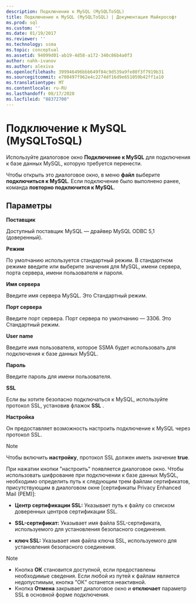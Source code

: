 ```yaml
---
description: Подключение к MySQL (MySQLToSQL)
title: Подключение к MySQL (MySQLToSQL) | Документация Майкрософт
ms.prod: sql
ms.custom: ''
ms.date: 01/19/2017
ms.reviewer: ''
ms.technology: ssma
ms.topic: conceptual
ms.assetid: 94099d01-ab19-4d58-a172-340c86b4a0f3
author: nahk-ivanov
ms.author: alexiva
ms.openlocfilehash: 399946496bbb649f84c9d539a9fe80f3f7919b31
ms.sourcegitcommit: e700497f962e4c2274df16d9e651059b42ff1a10
ms.translationtype: MT
ms.contentlocale: ru-RU
ms.lasthandoff: 08/17/2020
ms.locfileid: "88372700"
---
```

# <a name="connect-to-mysql-mysqltosql"></a>Подключение к MySQL (MySQLToSQL)
Используйте диалоговое окно **Подключение к MySQL** для подключения к базе данных MySQL, которую требуется перенести.  
  
Чтобы открыть это диалоговое окно, в меню **файл** выберите **подключиться к MySQL**. Если подключение было выполнено ранее, команда **повторно подключится к MySQL**.  
  
## <a name="options"></a>Параметры  
**Поставщик**  
  
Доступный поставщик MySQL — драйвер MySQL ODBC 5,1 (доверенный).  
  
**Режим**  
  
По умолчанию используется стандартный режим. В стандартном режиме введите или выберите значения для MySQL, имени сервера, порта сервера, имени пользователя и пароля.  
  
**Имя сервера**  
  
Введите имя сервера MySQL. Это Стандартный режим.  
  
**Порт сервера**  
  
Введите порт сервера. Порт сервера по умолчанию — 3306. Это Стандартный режим.  
  
**User name**  
  
Введите имя пользователя, которое SSMA будет использовать для подключения к базе данных MySQL.  
  
**Пароль**  
  
Введите пароль для имени пользователя.  
  
**SSL**  
  
Если вы хотите безопасно подключаться к MySQL, используйте протокол SSL, установив флажок **SSL** .  
  
**Настройка**  
  
Он предоставляет возможность настроить подключение к MySQL через протокол SSL.  
  
> [!NOTE]  
> Чтобы включить **настройку**, протокол SSL должен иметь значение **true**.  
  
При нажатии кнопки "настроить" появляется диалоговое окно. Чтобы использовать шифрование при подключении к базе данных MySQL, необходимо определить путь к следующим трем файлам сертификатов, присутствующим в диалоговом окне [сертификаты Privacy Enhanced Mail (PEM)]:  
  
-   **Центр сертификации SSL:** Указывает путь к файлу со списком доверенных центров сертификации SSL.  
  
-   **SSL-сертификат:** Указывает имя файла SSL-сертификата, используемого для установления безопасного соединения.  
  
-   **ключ SSL:** Указывает имя файла ключа SSL, используемого для установления безопасного соединения.  
  
> [!NOTE]  
> -   Кнопка **ОК** становится доступной, если предоставлены необходимые сведения. Если любой из путей к файлам является недопустимым, кнопка "ОК" останется неактивной.  
> -   Кнопка **Отмена** закрывает диалоговое окно и **отключает** параметр SSL в основной форме подключения.  
  
